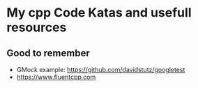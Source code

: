 # My cpp Code Katas and usefull resources
## Good to remember
* GMock example: https://github.com/davidstutz/googletest
* https://www.fluentcpp.com
